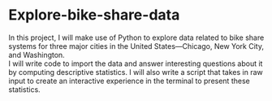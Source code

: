 # Explore-bike-share-data
In this project, I will make use of Python to explore data related to bike share systems for three major cities in the United States—Chicago, New York City, and Washington.  
I will write code to import the data and answer interesting questions about it by computing descriptive statistics. I will also write a script that takes in raw input to create an interactive experience in the terminal to present these statistics.
